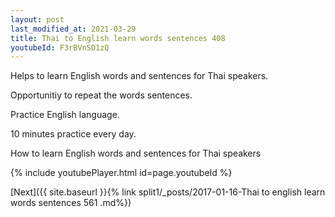 ```yaml
---
layout: post
last_modified_at: 2021-03-29
title: Thai to English learn words sentences 408 
youtubeId: F3rBVnSD1zQ
---
```

 
 
Helps to learn English words and sentences for Thai speakers.

Opportunitiy to repeat the words sentences. 

Practice English language. 
 
10 minutes practice every day. 
 
How to learn English words and sentences for Thai speakers 
 
{% include youtubePlayer.html id=page.youtubeId %}
 
 
[Next]({{ site.baseurl }}{% link  split1/_posts/2017-01-16-Thai to english learn words sentences 561 .md%})
 
